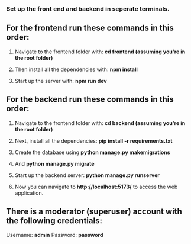 ### Set up the front end and backend in seperate terminals.



## For the frontend run these commands in this order:


1. Navigate to the frontend folder with: **cd frontend (assuming you're in the root folder)**

2. Then install all the dependencies with: **npm install**

3. Start up the server with: **npm run dev**



## For the backend run these commands in this order:


1. Navigate to the frontend folder with: **cd backend (assuming you're in the root folder)**

2. Next, install all the dependencies: **pip install -r requirements.txt**

3. Create the database using **python manage.py makemigrations**

4. And **python manage.py migrate**

5. Start up the backend server: **python manage.py runserver**

6. Now you can navigate to **http://localhost:5173/** to access the web application.


## There is a moderator (superuser) account with the following credentials:

Username: **admin**
Password: **password**